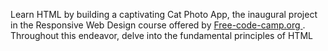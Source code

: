 
Learn HTML by building a captivating Cat Photo App, the inaugural project in the Responsive Web Design course offered by <a href="https://www.freecodecamp.org/learn/2022/responsive-web-design/" target="_blanck">Free-code-camp.org </a> . Throughout this endeavor, delve into the fundamental principles of HTML

 


